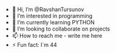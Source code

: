 - 👋 Hi, I’m @RavshanTursunov
- 👀 I’m interested in programming
- 🌱 I’m currently learning PYTHON
- 💞️ I’m looking to collaborate on projects
- 📫 How to reach me - write me here
- ⚡ Fun fact: I`m 44

<!---
RavshanTursunov/RavshanTursunov is a ✨ special ✨ repository because its `README.md` (this file) appears on your GitHub profile.
You can click the Preview link to take a look at your changes.
--->

